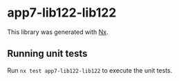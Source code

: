 # app7-lib122-lib122

This library was generated with [Nx](https://nx.dev).

## Running unit tests

Run `nx test app7-lib122-lib122` to execute the unit tests.
